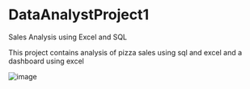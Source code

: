 # DataAnalystProject1
Sales Analysis using Excel and SQL

This project contains analysis of pizza sales using sql and excel and a dashboard using excel

![image](https://github.com/Alankbiju3988/DataAnalystProject1/assets/97218077/d1b58fd0-5a72-457e-8f79-0bbf82f75698)

